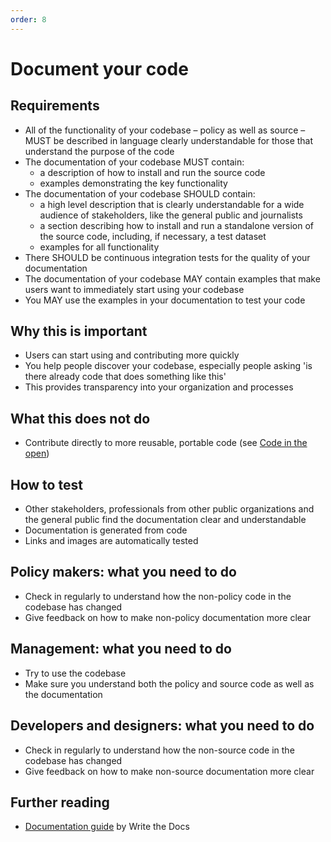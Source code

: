 ```yaml
---
order: 8
---
```

# Document your code

## Requirements

* All of the functionality of your codebase – policy as well as source – MUST be described in language clearly understandable for those that understand the purpose of the code
* The documentation of your codebase MUST contain:
  * a description of how to install and run the source code
  * examples demonstrating the key functionality
* The documentation of your codebase SHOULD contain:
  * a high level description that is clearly understandable for a wide audience of stakeholders, like the general public and journalists
  * a section describing how to install and run a standalone version of the source code, including, if necessary, a test dataset
  * examples for all functionality
* There SHOULD be continuous integration tests for the quality of your documentation
* The documentation of your codebase MAY contain examples that make users want to immediately start using your codebase
* You MAY use the examples in your documentation to test your code

## Why this is important

* Users can start using and contributing more quickly
* You help people discover your codebase, especially people asking 'is there already code that does something like this'
* This provides transparency into your organization and processes

## What this does not do

* Contribute directly to more reusable, portable code (see [Code in the open](code-in-the-open.md))

## How to test

* Other stakeholders, professionals from other public organizations and the general public find the documentation clear and understandable
* Documentation is generated from code
* Links and images are automatically tested

## Policy makers: what you need to do

* Check in regularly to understand how the non-policy code in the codebase has changed
* Give feedback on how to make non-policy documentation more clear

## Management: what you need to do

* Try to use the codebase
* Make sure you understand both the policy and source code as well as the documentation

## Developers and designers: what you need to do

* Check in regularly to understand how the non-source code in the codebase has changed
* Give feedback on how to make non-source documentation more clear

## Further reading

* [Documentation guide](https://www.writethedocs.org/guide/) by Write the Docs
